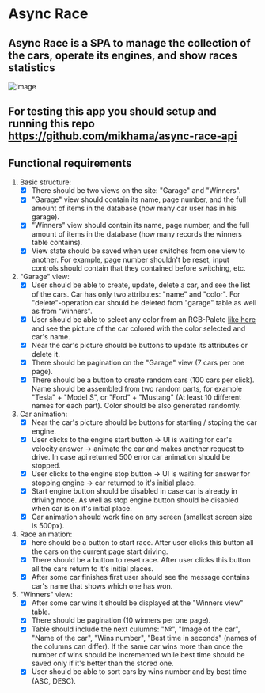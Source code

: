 # Async Race
## Async Race is a SPA to manage the collection of the cars, operate its engines, and show races statistics
![image](https://user-images.githubusercontent.com/85354736/163404457-90e6a955-d45e-4467-be85-75d7560b2421.png)

## For testing this app you should setup and running this repo https://github.com/mikhama/async-race-api

## Functional requirements
1. Basic structure:
   - [x] There should be two views on the site: "Garage" and "Winners".
   - [x] "Garage" view should contain its name, page number, and the full amount of items in the database (how many car user has in his garage).
   - [x] "Winners" view should contain its name, page number, and the full amount of items in the database (how many records the winners table contains).
   - [x] View state should be saved when user switches from one view to another. For example, page number shouldn't be reset, input controls should contain that they contained before switching, etc.
2. "Garage" view:
   - [x] User should be able to create, update, delete a car, and see the list of the cars. Car has only two attributes: "name" and "color". For "delete"-operation car should be deleted from "garage" table as well as from "winners".
   - [x] User should be able to select any color from an RGB-Palete [like here](https://www.colorspire.com/rgb-color-wheel/) and see the picture of the car colored with the color selected and car's name.
   - [x] Near the car's picture should be buttons to update its attributes or delete it.
   - [x] There should be pagination on the "Garage" view (7 cars per one page).
   - [x] There should be a button to create random cars (100 cars per click). Name should be assembled from two random parts, for example "Tesla" + "Model S", or "Ford" + "Mustang" (At least 10 different names for each part). Color should be also generated randomly.
3. Car animation:
   - [x] Near the car's picture should be buttons for starting / stoping the car engine.
   - [x] User clicks to the engine start button -> UI is waiting for car's velocity answer -> animate the car and makes another request to drive. In case api returned 500 error car animation should be stopped.
   - [x] User clicks to the engine stop button -> UI is waiting for answer for stopping engine -> car returned to it's initial place.
   - [x] Start engine button should be disabled in case car is already in driving mode. As well as stop engine button should be disabled when car is on it's initial place.
   - [x] Car animation should work fine on any screen (smallest screen size is 500px).
4. Race animation:
   - [x] here should be a button to start race. After user clicks this button all the cars on the current page start driving.
   - [x] There should be a button to reset race. After user clicks this button all the cars return to it's initial places.
   - [x] After some car finishes first user should see the message contains car's name that shows which one has won.
5. "Winners" view:
   - [x] After some car wins it should be displayed at the "Winners view" table.
   - [x] There should be pagination (10 winners per one page).
   - [x] Table should include the next culumns: "№", "Image of the car", "Name of the car", "Wins number", "Best time in seconds" (names of the columns can differ). If the same car wins more than once the number of wins should be incremented while best time should be saved only if it's better than the stored one.
   - [x] User should be able to sort cars by wins number and by best time (ASC, DESC).
